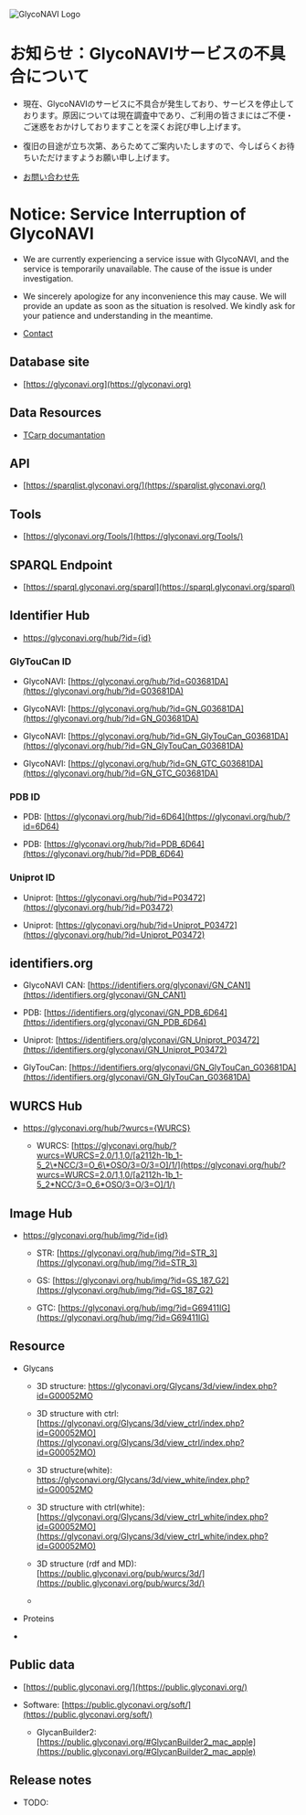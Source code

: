 
![GlycoNAVI Logo](https://glyconavi.org/img/GlycoNAVI.png)




# **お知らせ**：GlycoNAVIサービスの不具合について
* 現在、GlycoNAVIのサービスに不具合が発生しており、サービスを停止しております。原因については現在調査中であり、ご利用の皆さまにはご不便・ご迷惑をおかけしておりますことを深くお詫び申し上げます。
* 復旧の目途が立ち次第、あらためてご案内いたしますので、今しばらくお待ちいただけますようお願い申し上げます。
 
* [お問い合わせ先](https://docs.google.com/forms/d/e/1FAIpQLSd_BsOYkKP1T9bnRj4f5zuOSmTftRJ-CulCrj7UlKMHSjBZwA/viewform?usp=dialog)
 

# **Notice**: Service Interruption of GlycoNAVI
* We are currently experiencing a service issue with GlycoNAVI, and the service is temporarily unavailable. The cause of the issue is under investigation.
 
* We sincerely apologize for any inconvenience this may cause. We will provide an update as soon as the situation is resolved. We kindly ask for your patience and understanding in the meantime.
 
* [Contact](https://docs.google.com/forms/d/e/1FAIpQLSd_BsOYkKP1T9bnRj4f5zuOSmTftRJ-CulCrj7UlKMHSjBZwA/viewform?usp=dialog)




## Database site

* [https://glyconavi.org](https://glyconavi.org)

## Data Resources

* [TCarp documantation](/doc/tcarp/)


## API

* [https://sparqlist.glyconavi.org/](https://sparqlist.glyconavi.org/)

## Tools

* [https://glyconavi.org/Tools/](https://glyconavi.org/Tools/)

## SPARQL Endpoint

* [https://sparql.glyconavi.org/sparql](https://sparql.glyconavi.org/sparql)

## Identifier Hub

  * https://glyconavi.org/hub/?id={id} 

### GlyTouCan ID

  * GlycoNAVI: [https://glyconavi.org/hub/?id=G03681DA](https://glyconavi.org/hub/?id=G03681DA)
  
  * GlycoNAVI: [https://glyconavi.org/hub/?id=GN_G03681DA](https://glyconavi.org/hub/?id=GN_G03681DA)

  * GlycoNAVI: [https://glyconavi.org/hub/?id=GN_GlyTouCan_G03681DA](https://glyconavi.org/hub/?id=GN_GlyTouCan_G03681DA)

  * GlycoNAVI: [https://glyconavi.org/hub/?id=GN_GTC_G03681DA](https://glyconavi.org/hub/?id=GN_GTC_G03681DA)

### PDB ID

  * PDB: [https://glyconavi.org/hub/?id=6D64](https://glyconavi.org/hub/?id=6D64)

  * PDB: [https://glyconavi.org/hub/?id=PDB_6D64](https://glyconavi.org/hub/?id=PDB_6D64)


### Uniprot ID

  * Uniprot: [https://glyconavi.org/hub/?id=P03472](https://glyconavi.org/hub/?id=P03472)

  * Uniprot: [https://glyconavi.org/hub/?id=Uniprot_P03472](https://glyconavi.org/hub/?id=Uniprot_P03472)


## identifiers.org

  * GlycoNAVI CAN: [https://identifiers.org/glyconavi/GN_CAN1](https://identifiers.org/glyconavi/GN_CAN1)

  * PDB: [https://identifiers.org/glyconavi/GN_PDB_6D64](https://identifiers.org/glyconavi/GN_PDB_6D64)

  * Uniprot: [https://identifiers.org/glyconavi/GN_Uniprot_P03472](https://identifiers.org/glyconavi/GN_Uniprot_P03472)

  * GlyTouCan: [https://identifiers.org/glyconavi/GN_GlyTouCan_G03681DA](https://identifiers.org/glyconavi/GN_GlyTouCan_G03681DA)


## WURCS Hub

* https://glyconavi.org/hub/?wurcs={WURCS} 

  * WURCS: [https://glyconavi.org/hub/?wurcs=WURCS=2.0/1,1,0/[a2112h-1b_1-5_2\*NCC/3=O_6\*OSO/3=O/3=O]/1/](https://glyconavi.org/hub/?wurcs=WURCS=2.0/1,1,0/[a2112h-1b_1-5_2*NCC/3=O_6*OSO/3=O/3=O]/1/)


## Image Hub

* https://glyconavi.org/hub/img/?id={id} 

  * STR: [https://glyconavi.org/hub/img/?id=STR_3](https://glyconavi.org/hub/img/?id=STR_3)

  * GS: [https://glyconavi.org/hub/img/?id=GS_187_G2](https://glyconavi.org/hub/img/?id=GS_187_G2)

  * GTC: [https://glyconavi.org/hub/img/?id=G69411IG](https://glyconavi.org/hub/img/?id=G69411IG)

## Resource

* Glycans
  * 3D structure: [https://glyconavi.org/Glycans/3d/view/index.php?id=G00052MO ](https://glyconavi.org/Glycans/3d/view/index.php?id=G00052MO)
  * 3D structure with ctrl: [https://glyconavi.org/Glycans/3d/view_ctrl/index.php?id=G00052MO](https://glyconavi.org/Glycans/3d/view_ctrl/index.php?id=G00052MO)
  * 3D structure(white): [https://glyconavi.org/Glycans/3d/view_white/index.php?id=G00052MO ](https://glyconavi.org/Glycans/3d/view_white/index.php?id=G00052MO)
  * 3D structure with ctrl(white): [https://glyconavi.org/Glycans/3d/view_ctrl_white/index.php?id=G00052MO](https://glyconavi.org/Glycans/3d/view_ctrl_white/index.php?id=G00052MO)

  * 3D structure (rdf and MD): [https://public.glyconavi.org/pub/wurcs/3d/](https://public.glyconavi.org/pub/wurcs/3d/)
  * 

* Proteins

* 

## Public data
* [https://public.glyconavi.org/](https://public.glyconavi.org/)

* Software: [https://public.glyconavi.org/soft/](https://public.glyconavi.org/soft/)
  * GlycanBuilder2: [https://public.glyconavi.org/#GlycanBuilder2_mac_apple](https://public.glyconavi.org/#GlycanBuilder2_mac_apple)




## Release notes

* TODO:

